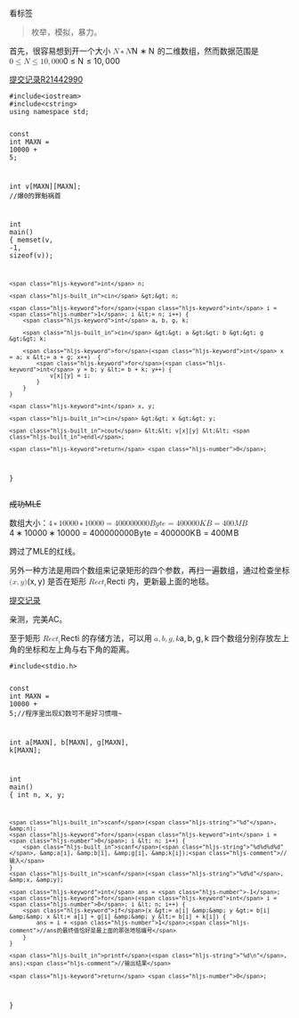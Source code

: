 <p>看标签</p>
<blockquote>
<p>枚举，模拟，暴力。</p>
</blockquote>
<p>首先，很容易想到开一个大小 <span><span class="katex"><span class="katex-mathml"><math xmlns="http://www.w3.org/1998/Math/MathML"><semantics><mrow><mi>N</mi><mo>∗</mo><mi>N</mi></mrow><annotation encoding="application/x-tex">N * N</annotation></semantics></math></span><span class="katex-html" aria-hidden="true"><span class="base"><span class="strut" style="height:0.68333em;vertical-align:0em;"></span><span class="mord mathnormal" style="margin-right:0.10903em;">N</span><span class="mspace" style="margin-right:0.2222222222222222em;"></span><span class="mbin">∗</span><span class="mspace" style="margin-right:0.2222222222222222em;"></span></span><span class="base"><span class="strut" style="height:0.68333em;vertical-align:0em;"></span><span class="mord mathnormal" style="margin-right:0.10903em;">N</span></span></span></span></span> 的二维数组，然而数据范围是 <span><span class="katex"><span class="katex-mathml"><math xmlns="http://www.w3.org/1998/Math/MathML"><semantics><mrow><mn>0</mn><mo>≤</mo><mi>N</mi><mo>≤</mo><mn>10</mn><mo separator="true">,</mo><mn>000</mn></mrow><annotation encoding="application/x-tex">0 ≤ N ≤10,000</annotation></semantics></math></span><span class="katex-html" aria-hidden="true"><span class="base"><span class="strut" style="height:0.78041em;vertical-align:-0.13597em;"></span><span class="mord">0</span><span class="mspace" style="margin-right:0.2777777777777778em;"></span><span class="mrel">≤</span><span class="mspace" style="margin-right:0.2777777777777778em;"></span></span><span class="base"><span class="strut" style="height:0.8193em;vertical-align:-0.13597em;"></span><span class="mord mathnormal" style="margin-right:0.10903em;">N</span><span class="mspace" style="margin-right:0.2777777777777778em;"></span><span class="mrel">≤</span><span class="mspace" style="margin-right:0.2777777777777778em;"></span></span><span class="base"><span class="strut" style="height:0.8388800000000001em;vertical-align:-0.19444em;"></span><span class="mord">1</span><span class="mord">0</span><span class="mpunct">,</span><span class="mspace" style="margin-right:0.16666666666666666em;"></span><span class="mord">0</span><span class="mord">0</span><span class="mord">0</span></span></span></span></span></p>
<p><a href="https://www.luogu.org/fe/record/21442990">提交记录R21442990</a></p>
<pre><code class="language-cpp" data-rendered-lang="cpp"><span class="hljs-meta">#<span class="hljs-meta-keyword">include</span><span class="hljs-meta-string">&lt;iostream&gt;</span></span>
<span class="hljs-meta">#<span class="hljs-meta-keyword">include</span><span class="hljs-meta-string">&lt;cstring&gt;</span></span>
<span class="hljs-keyword">using</span> <span class="hljs-keyword">namespace</span> <span class="hljs-built_in">std</span>;

<span class="hljs-keyword">const</span> <span class="hljs-keyword">int</span> MAXN = <span class="hljs-number">10000</span> + <span class="hljs-number">5</span>;

<span class="hljs-keyword">int</span> v[MAXN][MAXN]; <span class="hljs-comment">//爆0的罪魁祸首</span>

<span class="hljs-function"><span class="hljs-keyword">int</span> <span class="hljs-title">main</span><span class="hljs-params">()</span> </span>{
	<span class="hljs-built_in">memset</span>(v, <span class="hljs-number">-1</span>, <span class="hljs-keyword">sizeof</span>(v));
	
	<span class="hljs-keyword">int</span> n;
	
	<span class="hljs-built_in">cin</span> &gt;&gt; n;
	
	<span class="hljs-keyword">for</span>(<span class="hljs-keyword">int</span> i = <span class="hljs-number">1</span>; i &lt;= n; i++) {
		<span class="hljs-keyword">int</span> a, b, g, k;
		
		<span class="hljs-built_in">cin</span> &gt;&gt; a &gt;&gt; b &gt;&gt; g &gt;&gt; k;
		
		<span class="hljs-keyword">for</span>(<span class="hljs-keyword">int</span> x = a; x &lt;= a + g; x++)  {
			<span class="hljs-keyword">for</span>(<span class="hljs-keyword">int</span> y = b; y &lt;= b + k; y++) {
				v[x][y] = i;
			}
		}
	}
	
	<span class="hljs-keyword">int</span> x, y;
	
	<span class="hljs-built_in">cin</span> &gt;&gt; x &gt;&gt; y;
	
	<span class="hljs-built_in">cout</span> &lt;&lt; v[x][y] &lt;&lt; <span class="hljs-built_in">endl</span>;
	
	<span class="hljs-keyword">return</span> <span class="hljs-number">0</span>;
}
</code></pre>
<p><s>成功MLE</s></p>
<p>数组大小：<span><span class="katex"><span class="katex-mathml"><math xmlns="http://www.w3.org/1998/Math/MathML"><semantics><mrow><mn>4</mn><mo>∗</mo><mn>10000</mn><mo>∗</mo><mn>10000</mn><mo>=</mo><mn>400000000</mn><mi>B</mi><mi>y</mi><mi>t</mi><mi>e</mi><mo>=</mo><mn>400000</mn><mi>K</mi><mi>B</mi><mo>=</mo><mn>400</mn><mi>M</mi><mi>B</mi></mrow><annotation encoding="application/x-tex">4 * 10000 * 10000 = 400000000 Byte = 400000 KB = 400MB</annotation></semantics></math></span><span class="katex-html" aria-hidden="true"><span class="base"><span class="strut" style="height:0.64444em;vertical-align:0em;"></span><span class="mord">4</span><span class="mspace" style="margin-right:0.2222222222222222em;"></span><span class="mbin">∗</span><span class="mspace" style="margin-right:0.2222222222222222em;"></span></span><span class="base"><span class="strut" style="height:0.64444em;vertical-align:0em;"></span><span class="mord">1</span><span class="mord">0</span><span class="mord">0</span><span class="mord">0</span><span class="mord">0</span><span class="mspace" style="margin-right:0.2222222222222222em;"></span><span class="mbin">∗</span><span class="mspace" style="margin-right:0.2222222222222222em;"></span></span><span class="base"><span class="strut" style="height:0.64444em;vertical-align:0em;"></span><span class="mord">1</span><span class="mord">0</span><span class="mord">0</span><span class="mord">0</span><span class="mord">0</span><span class="mspace" style="margin-right:0.2777777777777778em;"></span><span class="mrel">=</span><span class="mspace" style="margin-right:0.2777777777777778em;"></span></span><span class="base"><span class="strut" style="height:0.8777699999999999em;vertical-align:-0.19444em;"></span><span class="mord">4</span><span class="mord">0</span><span class="mord">0</span><span class="mord">0</span><span class="mord">0</span><span class="mord">0</span><span class="mord">0</span><span class="mord">0</span><span class="mord">0</span><span class="mord mathnormal" style="margin-right:0.05017em;">B</span><span class="mord mathnormal" style="margin-right:0.03588em;">y</span><span class="mord mathnormal">t</span><span class="mord mathnormal">e</span><span class="mspace" style="margin-right:0.2777777777777778em;"></span><span class="mrel">=</span><span class="mspace" style="margin-right:0.2777777777777778em;"></span></span><span class="base"><span class="strut" style="height:0.68333em;vertical-align:0em;"></span><span class="mord">4</span><span class="mord">0</span><span class="mord">0</span><span class="mord">0</span><span class="mord">0</span><span class="mord">0</span><span class="mord mathnormal" style="margin-right:0.07153em;">K</span><span class="mord mathnormal" style="margin-right:0.05017em;">B</span><span class="mspace" style="margin-right:0.2777777777777778em;"></span><span class="mrel">=</span><span class="mspace" style="margin-right:0.2777777777777778em;"></span></span><span class="base"><span class="strut" style="height:0.68333em;vertical-align:0em;"></span><span class="mord">4</span><span class="mord">0</span><span class="mord">0</span><span class="mord mathnormal" style="margin-right:0.10903em;">M</span><span class="mord mathnormal" style="margin-right:0.05017em;">B</span></span></span></span></span></p>
<p>跨过了MLE的红线。</p>
<p>另外一种方法是用四个数组来记录矩形的四个参数，再扫一遍数组，通过检查坐标 <span><span class="katex"><span class="katex-mathml"><math xmlns="http://www.w3.org/1998/Math/MathML"><semantics><mrow><mo stretchy="false">(</mo><mi>x</mi><mo separator="true">,</mo><mi>y</mi><mo stretchy="false">)</mo></mrow><annotation encoding="application/x-tex">(x, y)</annotation></semantics></math></span><span class="katex-html" aria-hidden="true"><span class="base"><span class="strut" style="height:1em;vertical-align:-0.25em;"></span><span class="mopen">(</span><span class="mord mathnormal">x</span><span class="mpunct">,</span><span class="mspace" style="margin-right:0.16666666666666666em;"></span><span class="mord mathnormal" style="margin-right:0.03588em;">y</span><span class="mclose">)</span></span></span></span></span> 是否在矩形 <span><span class="katex"><span class="katex-mathml"><math xmlns="http://www.w3.org/1998/Math/MathML"><semantics><mrow><mi>R</mi><mi>e</mi><mi>c</mi><msub><mi>t</mi><mi>i</mi></msub></mrow><annotation encoding="application/x-tex">Rect_i</annotation></semantics></math></span><span class="katex-html" aria-hidden="true"><span class="base"><span class="strut" style="height:0.83333em;vertical-align:-0.15em;"></span><span class="mord mathnormal" style="margin-right:0.00773em;">R</span><span class="mord mathnormal">e</span><span class="mord mathnormal">c</span><span class="mord"><span class="mord mathnormal">t</span><span class="msupsub"><span class="vlist-t vlist-t2"><span class="vlist-r"><span class="vlist" style="height:0.31166399999999994em;"><span style="top:-2.5500000000000003em;margin-left:0em;margin-right:0.05em;"><span class="pstrut" style="height:2.7em;"></span><span class="sizing reset-size6 size3 mtight"><span class="mord mathnormal mtight">i</span></span></span></span><span class="vlist-s">​</span></span><span class="vlist-r"><span class="vlist" style="height:0.15em;"><span></span></span></span></span></span></span></span></span></span></span> 内，更新最上面的地毯。</p>
<p><a href="https://www.luogu.org/record/show?rid=17813771">提交记录</a></p>
<p>亲测，完美AC。</p>
<p>至于矩形 <span><span class="katex"><span class="katex-mathml"><math xmlns="http://www.w3.org/1998/Math/MathML"><semantics><mrow><mi>R</mi><mi>e</mi><mi>c</mi><msub><mi>t</mi><mi>i</mi></msub></mrow><annotation encoding="application/x-tex">Rect_i</annotation></semantics></math></span><span class="katex-html" aria-hidden="true"><span class="base"><span class="strut" style="height:0.83333em;vertical-align:-0.15em;"></span><span class="mord mathnormal" style="margin-right:0.00773em;">R</span><span class="mord mathnormal">e</span><span class="mord mathnormal">c</span><span class="mord"><span class="mord mathnormal">t</span><span class="msupsub"><span class="vlist-t vlist-t2"><span class="vlist-r"><span class="vlist" style="height:0.31166399999999994em;"><span style="top:-2.5500000000000003em;margin-left:0em;margin-right:0.05em;"><span class="pstrut" style="height:2.7em;"></span><span class="sizing reset-size6 size3 mtight"><span class="mord mathnormal mtight">i</span></span></span></span><span class="vlist-s">​</span></span><span class="vlist-r"><span class="vlist" style="height:0.15em;"><span></span></span></span></span></span></span></span></span></span></span> 的存储方法，可以用 <span><span class="katex"><span class="katex-mathml"><math xmlns="http://www.w3.org/1998/Math/MathML"><semantics><mrow><mi>a</mi><mo separator="true">,</mo><mi>b</mi><mo separator="true">,</mo><mi>g</mi><mo separator="true">,</mo><mi>k</mi></mrow><annotation encoding="application/x-tex">a, b, g, k</annotation></semantics></math></span><span class="katex-html" aria-hidden="true"><span class="base"><span class="strut" style="height:0.8888799999999999em;vertical-align:-0.19444em;"></span><span class="mord mathnormal">a</span><span class="mpunct">,</span><span class="mspace" style="margin-right:0.16666666666666666em;"></span><span class="mord mathnormal">b</span><span class="mpunct">,</span><span class="mspace" style="margin-right:0.16666666666666666em;"></span><span class="mord mathnormal" style="margin-right:0.03588em;">g</span><span class="mpunct">,</span><span class="mspace" style="margin-right:0.16666666666666666em;"></span><span class="mord mathnormal" style="margin-right:0.03148em;">k</span></span></span></span></span> 四个数组分别存放左上角的坐标和左上角与右下角的距离。</p>
<pre><code class="language-cpp" data-rendered-lang="cpp"><span class="hljs-meta">#<span class="hljs-meta-keyword">include</span><span class="hljs-meta-string">&lt;stdio.h&gt;</span></span>

<span class="hljs-keyword">const</span> <span class="hljs-keyword">int</span> MAXN = <span class="hljs-number">10000</span> + <span class="hljs-number">5</span>;<span class="hljs-comment">//程序里出现幻数可不是好习惯哦~</span>

<span class="hljs-keyword">int</span> a[MAXN], b[MAXN], g[MAXN], k[MAXN];

<span class="hljs-function"><span class="hljs-keyword">int</span> <span class="hljs-title">main</span><span class="hljs-params">()</span> </span>{
    <span class="hljs-keyword">int</span> n, x, y;
    
    <span class="hljs-built_in">scanf</span>(<span class="hljs-string">"%d"</span>, &amp;n);
    <span class="hljs-keyword">for</span>(<span class="hljs-keyword">int</span> i = <span class="hljs-number">0</span>; i &lt; n; i++) {
        <span class="hljs-built_in">scanf</span>(<span class="hljs-string">"%d%d%d%d"</span>, &amp;a[i], &amp;b[i], &amp;g[i], &amp;k[i]);<span class="hljs-comment">//输入</span>
    }
    <span class="hljs-built_in">scanf</span>(<span class="hljs-string">"%d%d"</span>, &amp;x, &amp;y);
    
    <span class="hljs-keyword">int</span> ans = <span class="hljs-number">-1</span>;
    <span class="hljs-keyword">for</span>(<span class="hljs-keyword">int</span> i = <span class="hljs-number">0</span>; i &lt; n; i++) {
        <span class="hljs-keyword">if</span>(x &gt;= a[i] &amp;&amp; y &gt;= b[i] &amp;&amp; x &lt;= a[i] + g[i] &amp;&amp; y &lt;= b[i] + k[i]) {
            ans = i + <span class="hljs-number">1</span>;<span class="hljs-comment">//ans的最终值恰好是最上面的那张地毯编号</span>
        }
    }
    
    <span class="hljs-built_in">printf</span>(<span class="hljs-string">"%d\n"</span>, ans);<span class="hljs-comment">//输出结果</span>
    
    <span class="hljs-keyword">return</span> <span class="hljs-number">0</span>;
}
</code></pre>
